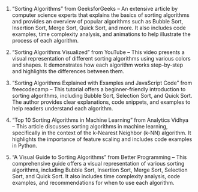

1. “Sorting Algorithms” from GeeksforGeeks – An extensive article by computer science experts that explains the basics of sorting algorithms and provides an overview of popular algorithms such as Bubble Sort, Insertion Sort, Merge Sort, Quick Sort, and more. It also includes code examples, time complexity analysis, and animations to help illustrate the process of each algorithm.

2. “Sorting Algorithms Visualized” from YouTube – This video presents a visual representation of different sorting algorithms using various colors and shapes. It demonstrates how each algorithm works step-by-step and highlights the differences between them.

3. “Sorting Algorithms Explained with Examples and JavaScript Code” from freecodecamp – This tutorial offers a beginner-friendly introduction to sorting algorithms, including Bubble Sort, Selection Sort, and Quick Sort. The author provides clear explanations, code snippets, and examples to help readers understand each algorithm.

4. “Top 10 Sorting Algorithms in Machine Learning” from Analytics Vidhya – This article discusses sorting algorithms in machine learning, specifically in the context of the k-Nearest Neighbor (k-NN) algorithm. It highlights the importance of feature scaling and includes code examples in Python.

5. “A Visual Guide to Sorting Algorithms” from Better Programming – This comprehensive guide offers a visual representation of various sorting algorithms, including Bubble Sort, Insertion Sort, Merge Sort, Selection Sort, and Quick Sort. It also includes time complexity analysis, code examples, and recommendations for when to use each algorithm.